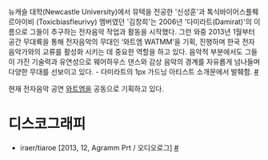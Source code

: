 뉴캐슬 대학(Newcastle University)에서 뮤텍을 전공한 '신성훈'과 톡식바이어스플뤠르아이비
(Toxicbiasfleurivy) 멤버였던 '김창희'는 2006년 '다미라트(Damirat)'의 이름으로 그들이 추구하는
전자음악 작업과 활동을 시작했다. 그런 와중 2013년 1월부터 공간 무대륙을 통해 전자음악의 무대인 ‘와트엠
WATMM’을 기획, 진행하며 한국 전자 음악가와의 교류를 활성화 시키는 데 중요한 역할을 하고 있다. 음악적 부분에서도 그들이
가진 기술력과 유연성으로 웨어하우스 댄스와 감상 음악의 경계를 자유롭게 넘나들며 다양한 무대를 선보이고 있다. - 다미라트의
1px 가드닝 아티스트 소개문에서 발췌함. [\#](/http://damirat.1px.kr/11730 "wikilink")

현재 전자음악 공연 [와트엠을](/와트엠 "wikilink") 공동으로 기획하고 있다.

# 디스코그래피

  - iraer/tiaroe \[2013, 12, Agramm Prt / 오디오로그\]
    [\#](http://damirat.audiolog.kr/)